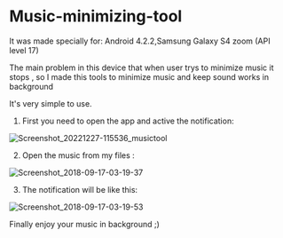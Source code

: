 # Music-minimizing-tool

It was made specially for: 
Android 4.2.2,Samsung Galaxy S4 zoom (API level 17)

The main problem in this device that when user trys to minimize music it stops , so I made this tools to minimize music and keep sound works in background

It's very simple to use.

1) First you need to open the app and active the notification:

![Screenshot_20221227-115536_musictool](https://user-images.githubusercontent.com/26011530/209649198-b9f956b2-23b7-4a0c-949c-645028d63d9f.jpg)

2) Open the music from my files :

![Screenshot_2018-09-17-03-19-37](https://user-images.githubusercontent.com/26011530/209647377-83e4e14c-85b5-4552-9a89-58e6ab286e7c.png)


3) The notification will be like this:

![Screenshot_2018-09-17-03-19-53](https://user-images.githubusercontent.com/26011530/209647360-22d65abb-abec-4e9b-a7b1-32471309dda1.png)


Finally enjoy your music in background ;)
 
